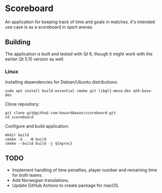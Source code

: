 # Scoreboard

An application for keeping track of time and goals in matches, it's intended use
case is as a scoreboard in sport arenas.

## Building

The application is built and tested with Qt 6, though it might work with the
earlier Qt 5.15 version as well.

### Linux

Installing dependencies for Debian/Ubuntu distributions:

```shell
sudo apt install build-essential cmake git libgl1-mesa-dev qt6-base-dev
```

Clone repository:

```shell
git clone git@github.com:havardAasen/scoreboard.git
cd scoreboard
```

Configure and build application:

```shell
mkdir build
cmake -S . -B build
cmake --build build -j ${nproc}
```

## TODO

- Implement handling of time penalties, player number and remaining time for
  both teams.
- Add Norwegian translations.
- Update GitHub Actions to create package for macOS.
